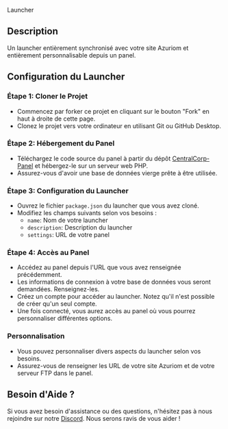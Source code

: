  Launcher

## Description
Un launcher entièrement synchronisé avec votre site Azuriom et entièrement personnalisable depuis un panel.

## Configuration du Launcher

### Étape 1: Cloner le Projet
- Commencez par forker ce projet en cliquant sur le bouton "Fork" en haut à droite de cette page.
- Clonez le projet vers votre ordinateur en utilisant Git ou GitHub Desktop.

### Étape 2: Hébergement du Panel
- Téléchargez le code source du panel à partir du dépôt [CentralCorp-Panel](https://github.com/Riptiaz/CentralCorp-Panel) et hébergez-le sur un serveur web PHP.
- Assurez-vous d'avoir une base de données vierge prête à être utilisée.

### Étape 3: Configuration du Launcher
- Ouvrez le fichier `package.json` du launcher que vous avez cloné.
- Modifiez les champs suivants selon vos besoins :
    - `name`: Nom de votre launcher
    - `description`: Description du launcher
    - `settings`: URL de votre panel

### Étape 4: Accès au Panel
- Accédez au panel depuis l'URL que vous avez renseignée précédemment.
- Les informations de connexion à votre base de données vous seront demandées. Renseignez-les.
- Créez un compte pour accéder au launcher. Notez qu'il n'est possible de créer qu'un seul compte.
- Une fois connecté, vous aurez accès au panel où vous pourrez personnaliser différentes options.

### Personnalisation
- Vous pouvez personnaliser divers aspects du launcher selon vos besoins.
- Assurez-vous de renseigner les URL de votre site Azuriom et de votre serveur FTP dans le panel.

## Besoin d'Aide ?
Si vous avez besoin d'assistance ou des questions, n'hésitez pas à nous rejoindre sur notre [Discord](https://discord.gg/VCmNXHvf77). Nous serons ravis de vous aider !
